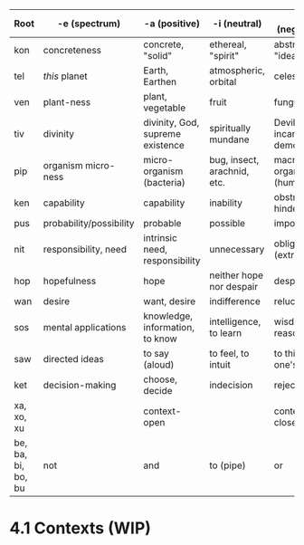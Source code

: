 |Root|-e (spectrum)|-a (positive)|-i (neutral)|-o (negative)|
|-|-|-|-|-|
|kon|concreteness|concrete, "solid"|ethereal, "spirit"|abstract, "idea"
|tel|*this* planet|Earth, Earthen|atmospheric, orbital|celestial
|ven|plant-ness|plant, vegetable|fruit|fungus
|tiv|divinity|divinity, God, supreme existence|spiritually mundane|Devil, evil incarnate, demonic
|pip|organism micro-ness|micro-organism (bacteria)|bug, insect, arachnid, etc.|macro-organism (hume)
|ken|capability|capability|inability|obstruction, hinder
|pus|probability/possibility|probable|possible|impossible
|nit|responsibility, need|intrinsic need, responsibility|unnecessary|obligation (extrinsic)
|hop|hopefulness|hope|neither hope nor despair|despair
|wan|desire|want, desire|indifference|reluctance
|sos|mental applications|knowledge, information, to know|intelligence, to learn|wisdom, to reason
|saw|directed ideas|to say (aloud)|to feel, to intuit|to think (in one's mind)
|ket|decision-making|choose, decide|indecision|reject, deny
|xa, xo, xu||context-open||context-close|context-cascade-close
|be, ba, bi, bo, bu|not|and|to (pipe)|or|xor

# 4.1 Contexts (WIP)